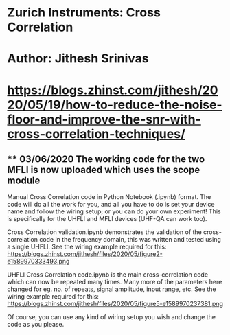 # Zurich Instruments: Cross Correlation
# Author: Jithesh Srinivas
# https://blogs.zhinst.com/jithesh/2020/05/19/how-to-reduce-the-noise-floor-and-improve-the-snr-with-cross-correlation-techniques/
## ** 03/06/2020 The working code for the two MFLI is now uploaded which uses the scope module ##

Manual Cross Correlation code in Python Notebook (.ipynb) format. The code will do all the work for you, and all you have to do is set your device name and follow the wiring setup; or you can do your own experiment! This is specifically for the UHFLI and MFLI devices (UHF-QA can work too).

Cross Correlation validation.ipynb demonstrates the validation of the cross-correlation code in the frequency domain, this was written and tested using a single UHFLI. See the wiring example required for this: https://blogs.zhinst.com/jithesh/files/2020/05/figure2-e1589970333493.png

UHFLI Cross Correlation code.ipynb is the main cross-correlation code which can now be repeated many times. Many more of the parameters here changed for eg. no. of repeats, signal amplitude, input range, etc. See the wiring example required for this: https://blogs.zhinst.com/jithesh/files/2020/05/figure5-e1589970237381.png

Of course, you can use any kind of wiring setup you wish and change the code as you please. 

